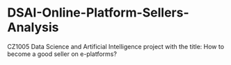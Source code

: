 # DSAI-Online-Platform-Sellers-Analysis
CZ1005 Data Science and Artificial Intelligence project with the title: How to become a good seller on e-platforms?
